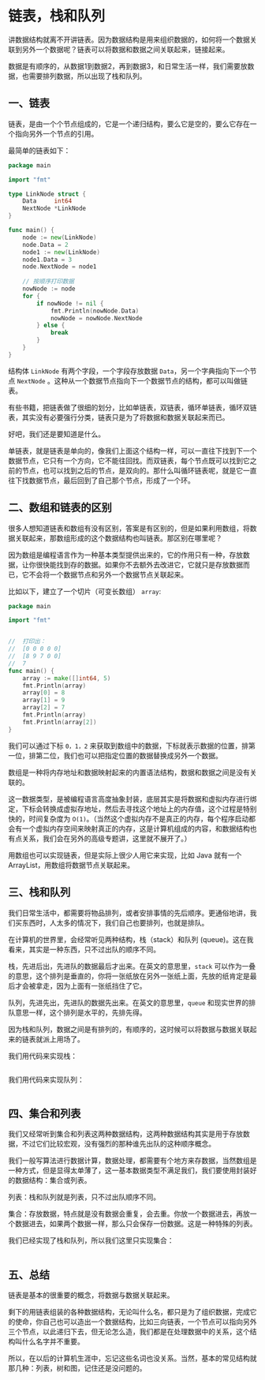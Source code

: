 # 链表，栈和队列

讲数据结构就离不开讲链表。因为数据结构是用来组织数据的，如何将一个数据关联到另外一个数据呢？链表可以将数据和数据之间关联起来，链接起来。

数据是有顺序的，从数据1到数据2，再到数据3，和日常生活一样，我们需要放数据，也需要排列数据，所以出现了栈和队列。

## 一、链表

链表，是由一个个节点组成的，它是一个递归结构，要么它是空的，要么它存在一个指向另外一个节点的引用。

最简单的链表如下：

```go
package main

import "fmt"

type LinkNode struct {
	Data     int64
	NextNode *LinkNode
}

func main() {
	node := new(LinkNode)
	node.Data = 2
	node1 := new(LinkNode)
	node1.Data = 3
	node.NextNode = node1
	
    // 按顺序打印数据
	nowNode := node
	for {
		if nowNode != nil {
			fmt.Println(nowNode.Data)
			nowNode = nowNode.NextNode
		} else {
			break
		}
	}
}
```

结构体 `LinkNode` 有两个字段，一个字段存放数据 `Data`，另一个字典指向下一个节点 `NextNode` 。这种从一个数据节点指向下一个数据节点的结构，都可以叫做链表。

有些书籍，把链表做了很细的划分，比如单链表，双链表，循环单链表，循环双链表，其实没有必要强行分类，链表只是为了将数据和数据关联起来而已。

好吧，我们还是要知道是什么。

单链表，就是链表是单向的，像我们上面这个结构一样，可以一直往下找到下一个数据节点，它只有一个方向，它不能往回找。而双链表，每个节点既可以找到它之前的节点，也可以找到之后的节点，是双向的。那什么叫循环链表呢，就是它一直往下找数据节点，最后回到了自己那个节点，形成了一个环。

## 二、数组和链表的区别

很多人想知道链表和数组有没有区别，答案是有区别的，但是如果利用数组，将数据关联起来，那数组形成的这个数据结构也叫链表。那区别在哪里呢？

因为数组是编程语言作为一种基本类型提供出来的，它的作用只有一种，存放数据，让你很快能找到存的数据。如果你不去额外去改进它，它就只是存放数据而已，它不会将一个数据节点和另外一个数据节点关联起来。

比如以下，建立了一个切片（可变长数组） `array`:

```go
package main

import "fmt"


//  打印出：
//  [0 0 0 0 0]
//  [8 9 7 0 0]
//  7
func main() {
	array := make([]int64, 5)
	fmt.Println(array)
	array[0] = 8
	array[1] = 9
	array[2] = 7
	fmt.Println(array)
	fmt.Println(array[2])
}
```

我们可以通过下标 `0，1，2` 来获取到数组中的数据，下标就表示数据的位置，排第一位，排第二位，我们也可以把指定位置的数据替换成另外一个数据。

数组是一种将内存地址和数据映射起来的内置语法结构，数据和数据之间是没有关联的。

这一数据类型，是被编程语言高度抽象封装，底层其实是将数据和虚拟内存进行绑定，下标会转换成虚拟存地址，然后去寻找这个地址上的内存值，这个过程是特别快的，时间复杂度为 `O(1)`。（当然这个虚拟内存不是真正的内存，每个程序启动都会有一个虚拟内存空间来映射真正的内存，这是计算机组成的内容，和数据结构也有点关系，我们会在另外的高级专题讲，这里就不展开了。）

用数组也可以实现链表，但是实际上很少人用它来实现，比如  Java 就有一个 ArrayList，用数组将数据节点关联起来。

## 三、栈和队列

我们日常生活中，都需要将物品排列，或者安排事情的先后顺序。更通俗地讲，我们买东西时，人太多的情况下，我们自己也要排列，也就是排队。

在计算机的世界里，会经常听见两种结构，栈（stack）和队列 (queue)。这在我看来，其实是一种东西，只不过出队的顺序不同。

栈，先进后出，先进队的数据最后才出来。在英文的意思里，`stack` 可以作为一叠的意思，这个排列是垂直的，你将一张纸放在另外一张纸上面，先放的纸肯定是最后才会被拿走，因为上面有一张纸挡住了它。

队列，先进先出，先进队的数据先出来。在英文的意思里，`queue` 和现实世界的排队意思一样，这个排列是水平的，先排先得。

因为栈和队列，数据之间是有排列的，有顺序的，这时候可以将数据与数据关联起来的链表就派上用场了。

我们用代码来实现栈：

```

```

我们用代码来实现队列：

```

```

## 四、集合和列表

我们又经常听到集合和列表这两种数据结构，这两种数据结构其实是用于存放数据，不过它们比较宏观，没有强烈的那种谁先出队的这种顺序概念。

我们一般写算法进行数据计算，数据处理，都需要有个地方来存数据，当然数组是一种方式，但是显得太单薄了，这一基本数据类型不满足我们，我们要使用封装好的数据结构：集合或列表。

列表：栈和队列就是列表，只不过出队顺序不同。

集合：存放数据，特点就是没有数据会重复，会去重。你放一个数据进去，再放一个数据进去，如果两个数据一样，那么只会保存一份数据。这是一种特殊的列表。


我们已经实现了栈和队列，所以我们这里只实现集合：

```

```

## 五、总结

链表是基本的很重要的概念，将数据与数据关联起来。

剩下的用链表组装的各种数据结构，无论叫什么名，都只是为了组织数据，完成它的使命，你自己也可以造出一个数据结构，比如三向链表，一个节点可以指向另外三个节点，以此递归下去，但无论怎么造，我们都是在处理数据中的关系，这个结构叫什么名字并不重要。

所以，在以后的计算机生涯中，忘记这些名词也没关系。当然，基本的常见结构就那几种：列表，树和图，记住还是没问题的。